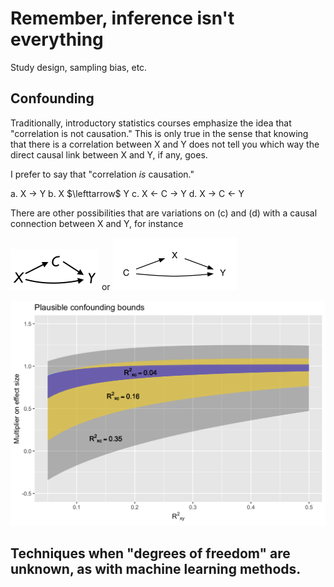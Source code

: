 # Remember, inference isn't everything




Study design, sampling bias, etc.

## Confounding

Traditionally, introductory statistics courses emphasize the idea that "correlation is not causation." This is only  true  in  the sense that knowing that there is a correlation  between X and Y does not tell you which way the direct causal link between X and Y, if any, goes.

I prefer to say that "correlation *is* causation." 

a. X $\rightarrow$ Y
b. X $\lefttarrow$ Y
c. X $\leftarrow$ C $\rightarrow$ Y
d. X $\rightarrow$ C $\leftarrow$ Y

There are other possibilities that are variations on (c) and (d) with a causal connection between X and Y, for instance

![](images/X-C-Y.png)      or   ![](images/three-RRR.png)


<img src="140-Inference-isnt-everything_files/figure-html/unnamed-chunk-2-1.png" width="672" />

## Techniques when "degrees of freedom" are unknown,  as  with machine  learning methods.
